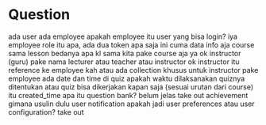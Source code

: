# Question

ada user ada employee apakah employee itu user yang bisa login?
  iya
employee role itu apa, ada dua token apa saja
  ini cuma data info aja
course sama lesson bedanya apa kl sama kita pake course aja ya
  ok
instructor (guru) pake nama lecturer atau teacher atau instructor
  ok
instructor itu reference ke employee kah atau ada collection khusus untuk instructor
  pake employee
ada date dan time di quiz apakah waktu dilaksanakan quiznya ditentukan atau quiz bisa dikerjakan kapan saja (sesuai urutan dari course)
  itu created_time
apa itu question bank? belum jelas
  take out
achievement gimana
  usulin dulu
user notification apakah jadi user preferences atau user configuration?
  take out
